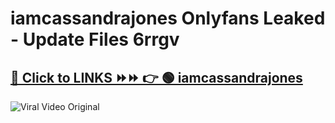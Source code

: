 
 # iamcassandrajones Onlyfans Leaked - Update Files 6rrgv

## <h2><a href="https://clipsfans.com/iamcassandrajones&ref=git">🔗 Click to LINKS ⏩⏩ 👉 🟢 iamcassandrajones </a></h2>

<a href="https://clipsfans.com/iamcassandrajones&ref=git" rel="nofollow" data-target="animated-image.originalLink"><img src="https://i.ibb.co.com/xMMVF88/686577567.gif" alt="Viral Video Original" style="max-width: 100%; display: inline-block;" data-target="animated-image.originalImage"></a>


